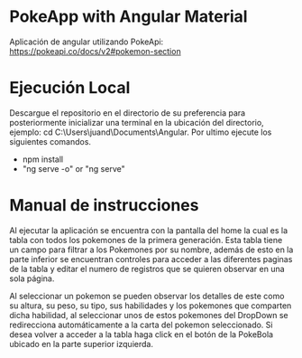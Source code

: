 # PokeApp with Angular Material

Aplicación de angular utilizando PokeApi:
https://pokeapi.co/docs/v2#pokemon-section

# Ejecución Local

Descargue el repositorio en el directorio de su preferencia para posteriormente inicializar una terminal en la ubicación del directorio, ejemplo: cd C:\Users\juand\Documents\Angular. Por ultimo ejecute los siguientes comandos. 

 - npm install 
 - "ng serve -o" or "ng serve"

# Manual de instrucciones 

Al ejecutar la aplicación se encuentra con la pantalla del home la cual es la tabla con todos los pokemones de la primera generación. Esta tabla tiene un campo para filtrar a los Pokemones por su nombre, además de esto en la parte inferior se encuentran controles para acceder a las diferentes paginas de la tabla y editar el numero de registros que se quieren observar en una sola página.

Al seleccionar un pokemon se pueden observar los detalles de este como su altura, su peso, su tipo, sus habilidades y los pokemones que comparten dicha habilidad, al seleccionar unos de estos pokemones del DropDown se redirecciona automáticamente a la carta del pokemon seleccionado.
Si desea volver a acceder a la tabla haga click en el botón de la PokeBola ubicado en la parte superior izquierda.
